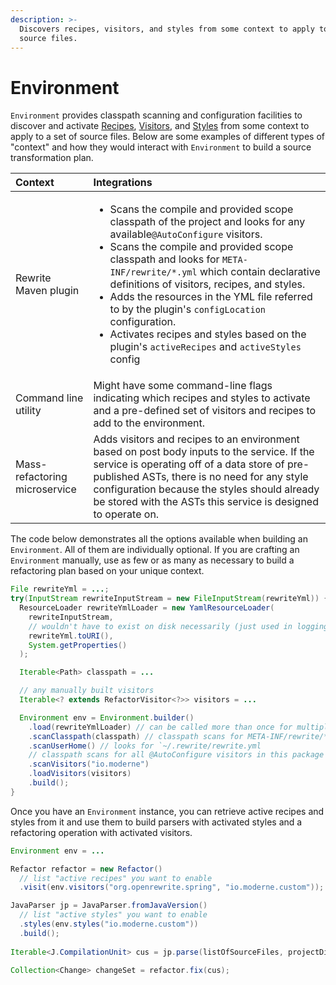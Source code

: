 ```yaml
---
description: >-
  Discovers recipes, visitors, and styles from some context to apply to a set of
  source files.
---
```


# Environment

`Environment` provides classpath scanning and configuration facilities to discover and activate [Recipes](recipes.md), [Visitors](visitor.md), and [Styles](styles.md) from some context to apply to a set of source files. Below are some examples of different types of "context" and how they would interact with `Environment` to build a source transformation plan.

<table>
  <thead>
    <tr>
      <th style="text-align:left">Context</th>
      <th style="text-align:left">Integrations</th>
    </tr>
  </thead>
  <tbody>
    <tr>
      <td style="text-align:left">Rewrite Maven plugin</td>
      <td style="text-align:left">
        <ul>
          <li>Scans the compile and provided scope classpath of the project and looks
            for any available<code>@AutoConfigure</code> visitors.</li>
          <li>Scans the compile and provided scope classpath and looks for <code>META-INF/rewrite/*.yml</code> which
            contain declarative definitions of visitors, recipes, and styles.</li>
          <li>Adds the resources in the YML file referred to by the plugin&apos;s <code>configLocation</code> configuration.</li>
          <li>Activates recipes and styles based on the plugin&apos;s <code>activeRecipes</code> and <code>activeStyles</code> config</li>
        </ul>
      </td>
    </tr>
    <tr>
      <td style="text-align:left">Command line utility</td>
      <td style="text-align:left">Might have some command-line flags indicating which recipes and styles
        to activate and a pre-defined set of visitors and recipes to add to the
        environment.</td>
    </tr>
    <tr>
      <td style="text-align:left">Mass-refactoring microservice</td>
      <td style="text-align:left">Adds visitors and recipes to an environment based on post body inputs
        to the service. If the service is operating off of a data store of pre-published
        ASTs, there is no need for any style configuration because the styles should
        already be stored with the ASTs this service is designed to operate on.</td>
    </tr>
  </tbody>
</table>

The code below demonstrates all the options available when building an `Environment`. All of them are individually optional. If you are crafting an `Environment` manually, use as few or as many as necessary to build a refactoring plan based on your unique context.

```java
File rewriteYml = ...;
try(InputStream rewriteInputStream = new FileInputStream(rewriteYml)) {
  ResourceLoader rewriteYmlLoader = new YamlResourceLoader(
    rewriteInputStream,
    // wouldn't have to exist on disk necessarily (just used in logging)
    rewriteYml.toURI(),
    System.getProperties()
  );

  Iterable<Path> classpath = ...

  // any manually built visitors
  Iterable<? extends RefactorVisitor<?>> visitors = ...

  Environment env = Environment.builder()
    .load(rewriteYmlLoader) // can be called more than once for multiple files
    .scanClasspath(classpath) // classpath scans for META-INF/rewrite/*.yml
    .scanUserHome() // looks for `~/.rewrite/rewrite.yml
    // classpath scans for all @AutoConfigure visitors in this package
    .scanVisitors("io.moderne")
    .loadVisitors(visitors)
    .build();
}
```

Once you have an `Environment` instance, you can retrieve active recipes and styles from it and use them to build parsers with activated styles and a refactoring operation with activated visitors.

```java
Environment env = ...

Refactor refactor = new Refactor()
  // list "active recipes" you want to enable
  .visit(env.visitors("org.openrewrite.spring", "io.moderne.custom"));

JavaParser jp = JavaParser.fromJavaVersion()
  // list "active styles" you want to enable
  .styles(env.styles("io.moderne.custom"))
  .build();
  
Iterable<J.CompilationUnit> cus = jp.parse(listOfSourceFiles, projectDir);

Collection<Change> changeSet = refactor.fix(cus);
```

